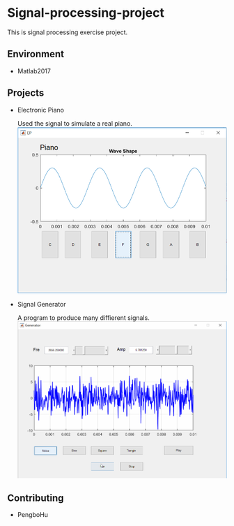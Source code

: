 # Signal-processing-project
This is signal processing exercise project.

## Environment
- Matlab2017

## Projects
- Electronic Piano

    Used the signal to simulate a real piano.
![Electronic piano](https://github.com/taaccoo-beta/signal-processing-project/raw/master/images/show.png)    

- Signal Generator

  A program to produce many diffierent signals.
![Signal generator](images/signalGeneratorShow.gif)

## Contributing
- PengboHu
